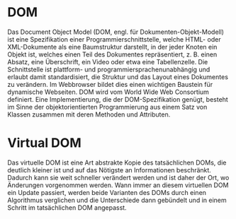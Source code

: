 # DOM
Das Document Object Model (DOM, engl. für Dokumenten-Objekt-Modell) ist eine Spezifikation einer Programmierschnittstelle, 
welche HTML- oder XML-Dokumente als eine Baumstruktur darstellt, in der jeder Knoten ein Objekt ist, 
welches einen Teil des Dokumentes repräsentiert, z. B. einen Absatz, eine Überschrift, ein Video oder etwa eine Tabellenzelle. 
Die Schnittstelle ist plattform- und programmiersprachenunabhängig und erlaubt damit standardisiert, die Struktur und das 
Layout eines Dokumentes zu verändern. Im Webbrowser bildet dies einen wichtigen Baustein für dynamische Webseiten.
DOM wird vom World Wide Web Consortium definiert. Eine Implementierung, die der DOM-Spezifikation genügt, 
besteht im Sinne der objektorientierten Programmierung aus einem Satz von Klassen zusammen mit deren Methoden und Attributen. 

# Virtual DOM
Das virtuelle DOM ist eine Art abstrakte Kopie des tatsächlichen DOMs, die deutlich kleiner ist und auf das Nötigste an Informationen beschränkt. Dadurch kann sie weit schneller verändert werden und ist daher der Ort, wo Änderungen vorgenommen werden. Wann immer an diesem virtuellen DOM ein Update passiert, werden beide Varianten des DOMs durch einen Algorithmus verglichen 
und die Unterschiede dann gebündelt und in einem Schritt im tatsächlichen DOM angepasst.


